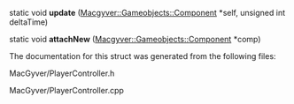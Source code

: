 <div id="struct_demo_project_1_1_player_controller">

</div>

<span id="struct_demo_project_1_1_player_controller"
label="struct_demo_project_1_1_player_controller"></span>

<div class="DoxyCompactItemize">

<span id="struct_demo_project_1_1_player_controller_a2a7b596583aec8411e8d05b1cf99f0eb"
label="struct_demo_project_1_1_player_controller_a2a7b596583aec8411e8d05b1cf99f0eb"></span>
static void **update**
([Macgyver::Gameobjects::Component](#class_macgyver_1_1_gameobjects_1_1_component)
$\ast$self, unsigned int deltaTime)

<span id="struct_demo_project_1_1_player_controller_a9ea5fe66bbd2d2754579f9ba1640fb2b"
label="struct_demo_project_1_1_player_controller_a9ea5fe66bbd2d2754579f9ba1640fb2b"></span>
static void **attachNew**
([Macgyver::Gameobjects::Component](#class_macgyver_1_1_gameobjects_1_1_component)
$\ast$comp)

</div>

The documentation for this struct was generated from the following
files:

<div class="DoxyCompactItemize">

MacGyver/PlayerController.h

MacGyver/PlayerController.cpp

</div>
